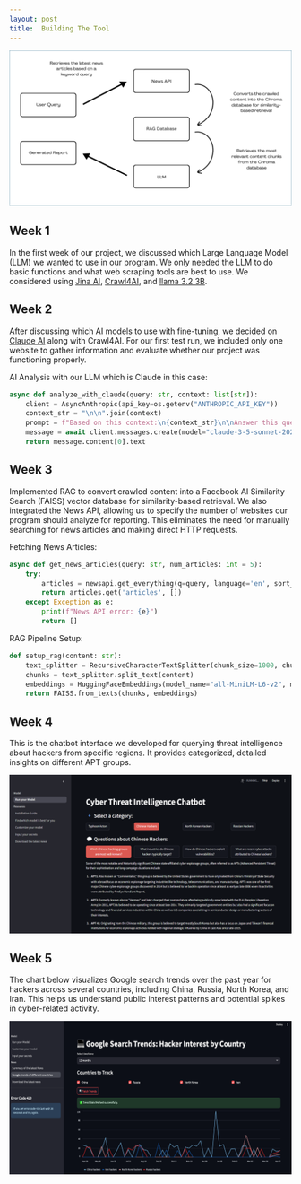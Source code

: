 ```yaml
---
layout: post
title:  Building The Tool
---
```


![Pipeline](../images/pipline.png)

## Week 1

In the first week of our project, we discussed which Large Language Model (LLM) we wanted to use in our program. We only needed the LLM to do basic functions and what web scraping tools are best to use. We considered using [Jina AI](https://jina.ai/), [Crawl4AI](https://crawl4ai.com/mkdocs/), and [llama 3.2 3B](https://www.llama.com/).

## Week 2

After discussing which AI models to use with fine-tuning, we decided on [Claude AI](https://www.anthropic.com/claude) along with Crawl4AI. For our first test run, we included only one website to gather information and evaluate whether our project was functioning properly.

AI Analysis with our LLM which is Claude in this case:

```python
async def analyze_with_claude(query: str, context: list[str]):
    client = AsyncAnthropic(api_key=os.getenv("ANTHROPIC_API_KEY"))
    context_str = "\n\n".join(context)
    prompt = f"Based on this context:\n{context_str}\n\nAnswer this query: {query}"
    message = await client.messages.create(model="claude-3-5-sonnet-20241022", max_tokens=1000, messages=[{"role": "user", "content": prompt}])
    return message.content[0].text
```


## Week 3

Implemented RAG to convert crawled content into a Facebook AI Similarity Search (FAISS) vector database for similarity-based retrieval. We also integrated the News API, allowing us to specify the number of websites our program should analyze for reporting. This eliminates the need for manually searching for news articles and making direct HTTP requests.


Fetching News Articles:

```python
async def get_news_articles(query: str, num_articles: int = 5):
    try:
        articles = newsapi.get_everything(q=query, language='en', sort_by='relevancy', page_size=num_articles)
        return articles.get('articles', [])
    except Exception as e:
        print(f"News API error: {e}")
        return []
```
RAG Pipeline Setup:

```python
def setup_rag(content: str):
    text_splitter = RecursiveCharacterTextSplitter(chunk_size=1000, chunk_overlap=200)
    chunks = text_splitter.split_text(content)
    embeddings = HuggingFaceEmbeddings(model_name="all-MiniLM-L6-v2", model_kwargs={'device': 'cpu'}, encode_kwargs={'normalize_embeddings': False})
    return FAISS.from_texts(chunks, embeddings)
```


## Week 4

This is the chatbot interface we developed for querying threat intelligence about hackers from specific regions. It provides categorized, detailed insights on different APT groups.

![Main](../images/main.png)

## Week 5

The chart below visualizes Google search trends over the past year for hackers across several countries, including China, Russia, North Korea, and Iran. This helps us understand public interest patterns and potential spikes in cyber-related activity.

![trends](../images/trends.png)



